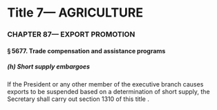 
# Title 7— AGRICULTURE
### CHAPTER 87— EXPORT PROMOTION
#### § 5677. Trade compensation and assistance programs
##### (h) Short supply embargoes

If the President or any other member of the executive branch causes exports to be suspended based on a determination of short supply, the Secretary shall carry out section 1310 of this title .
